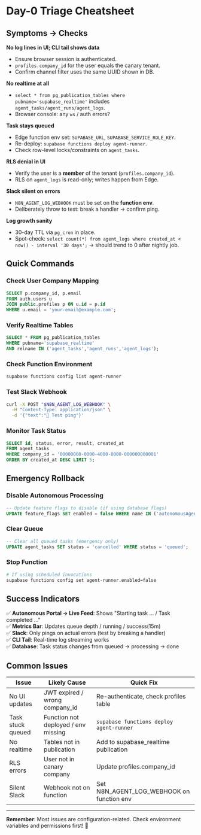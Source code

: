# Day-0 Triage Cheatsheet

## Symptoms → Checks

**No log lines in UI; CLI tail shows data**
- Ensure browser session is authenticated.
- `profiles.company_id` for the user equals the canary tenant.
- Confirm channel filter uses the same UUID shown in DB.

**No realtime at all**
- `select * from pg_publication_tables where pubname='supabase_realtime'` includes `agent_tasks/agent_runs/agent_logs`.
- Browser console: any `ws` / auth errors?

**Task stays queued**
- Edge function env set: `SUPABASE_URL`, `SUPABASE_SERVICE_ROLE_KEY`.
- Re-deploy: `supabase functions deploy agent-runner`.
- Check row-level locks/constraints on `agent_tasks`.

**RLS denial in UI**
- Verify the user is a **member** of the tenant (`profiles.company_id`).
- RLS on `agent_logs` is read-only; writes happen from Edge.

**Slack silent on errors**
- `N8N_AGENT_LOG_WEBHOOK` must be set on the **function env**.
- Deliberately throw to test: break a handler → confirm ping.

**Log growth sanity**
- 30-day TTL via `pg_cron` in place.
- Spot-check: `select count(*) from agent_logs where created_at < now() - interval '30 days';` → should trend to 0 after nightly job.

## Quick Commands

### Check User Company Mapping
```sql
SELECT p.company_id, p.email 
FROM auth.users u 
JOIN public.profiles p ON u.id = p.id 
WHERE u.email = 'your-email@example.com';
```

### Verify Realtime Tables
```sql
SELECT * FROM pg_publication_tables 
WHERE pubname='supabase_realtime' 
AND relname IN ('agent_tasks','agent_runs','agent_logs');
```

### Check Function Environment
```bash
supabase functions config list agent-runner
```

### Test Slack Webhook
```bash
curl -X POST "$N8N_AGENT_LOG_WEBHOOK" \
  -H "Content-Type: application/json" \
  -d '{"text":"🧪 Test ping"}'
```

### Monitor Task Status
```sql
SELECT id, status, error, result, created_at 
FROM agent_tasks 
WHERE company_id = '00000000-0000-4000-8000-000000000001'
ORDER BY created_at DESC LIMIT 5;
```

## Emergency Rollback

### Disable Autonomous Processing
```sql
-- Update feature flags to disable (if using database flags)
UPDATE feature_flags SET enabled = false WHERE name IN ('autonomousAgents', 'aiLoadMatching');
```

### Clear Queue
```sql
-- Clear all queued tasks (emergency only)
UPDATE agent_tasks SET status = 'cancelled' WHERE status = 'queued';
```

### Stop Function
```bash
# If using scheduled invocations
supabase functions config set agent-runner.enabled=false
```

## Success Indicators

✅ **Autonomous Portal → Live Feed**: Shows "Starting task … / Task completed …"  
✅ **Metrics Bar**: Updates queue depth / running / success(15m)  
✅ **Slack**: Only pings on actual errors (test by breaking a handler)  
✅ **CLI Tail**: Real-time log streaming works  
✅ **Database**: Task status changes from queued → processing → done  

## Common Issues

| Issue | Likely Cause | Quick Fix |
|-------|-------------|-----------|
| No UI updates | JWT expired / wrong company_id | Re-authenticate, check profiles table |
| Task stuck queued | Function not deployed / env missing | `supabase functions deploy agent-runner` |
| No realtime | Tables not in publication | Add to supabase_realtime publication |
| RLS errors | User not in canary company | Update profiles.company_id |
| Silent Slack | Webhook not on function | Set N8N_AGENT_LOG_WEBHOOK on function env |

---

**Remember**: Most issues are configuration-related. Check environment variables and permissions first! 🔧
